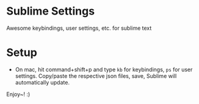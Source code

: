 # Sublime Settings
Awesome keybindings, user settings, etc. for sublime text

# Setup
- On mac, hit command+shift+p and type ```kb``` for keybindings, ```ps``` for user settings. Copy/paste the respective json files, save, Sublime will automatically update.

Enjoy~! :)